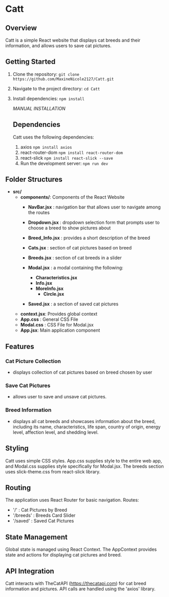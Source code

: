 # Catt

## Overview
Catt is a simple React website that displays cat breeds and their information, and allows users to save cat pictures.

## Getting Started
1. Clone the repository:
`git clone https://github.com/MaxineNicole2127/Catt.git`
2. Navigate to the project directory:
`cd Catt`
3. Install dependencies:
`npm install`

    *MANUAL INSTALLATION*
    ## Dependencies
    Catt uses the following dependencies:
    1. axios
    `npm install axios`
    2. react-router-dom
    `npm install react-router-dom`
    3. react-slick
    `npm install react-slick --save`
    4. Run the development server:
    `npm run dev`

## Folder Structures
- **src/**
    - **components/**: Components of the React Website
        - **NavBar.jsx** : navigation bar that allows user to navigate among the routes

        - **Dropdown.jsx** : dropdown selection form that prompts user to choose a breed to show pictures about
        - **Breed_Info.jsx** : provides a short description of the breed
        - **Cats.jsx** : section of cat pictures based on breed
            
        - **Breeds.jsx** : section of cat breeds in a slider
        - **Modal.jsx** : a modal containing the following:
            - **Characteristics.jsx**
            - **Info.jsx**
            - **MoreInfo.jsx**
                - **Circle.jsx**

        - **Saved.jsx** : a section of saved cat pictures
    - **context.jsx**: Provides global context
    - **App.css** : General CSS File
    - **Modal.css** : CSS File for Modal.jsx
    - **App.jsx**: Main application component

## Features

### Cat Picture Collection
- displays collection of cat pictures based on breed chosen by user

### Save Cat Pictures
- allows user to save and unsave cat pictures.

### Breed Information
- displays all cat breeds and showcases information about the breed, including its name, characteristics, life span, country of origin, energy level, affection level, and shedding level.

## Styling
Catt uses simple CSS styles. App.css supplies style to the entire web app, and Modal.css supplies style specifically for Modal.jsx. The breeds section uses slick-theme.css from react-slick library.

## Routing
The application uses React Router for basic navigation.
Routes:
- '/' : Cat Pictures by Breed
- '/breeds' : Breeds Card Slider
- '/saved' : Saved Cat Pictures

## State Management
Global state is managed using React Context. The AppContext provides state and actions for displaying cat pictures and breed.

## API Integration
Catt interacts with TheCatAPI (https://thecatapi.com) for cat breed information and pictures. API calls are handled using the 'axios' library.